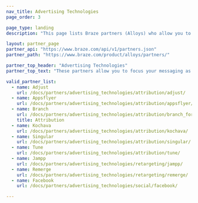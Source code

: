 ```yaml
---
nav_title: Advertising Technologies
page_order: 3

page_type: landing
description: "This page lists Braze partners (Alloys) who allow you to focus your messaging as attribution, retargeting, or social advertising."

layout: partner_page
partner_api: "https://www.braze.com/api/v1/partners.json"
partner_path: "https://www.braze.com/product/alloys/partners/"

partner_top_header: "Advertising Technologies"
partner_top_text: "These partners allow you to focus your messaging as attribution, retargeting, or social advertising."

valid_partner_list:
  - name: Adjust
    url: /docs/partners/advertising_technologies/attribution/adjust/
  - name: Appsflyer
    url: /docs/partners/advertising_technologies/attribution/appsflyer/
  - name: Branch
    url: /docs/partners/advertising_technologies/attribution/branch_for_attribution/
    title: Attribution
  - name: Kochava
    url: /docs/partners/advertising_technologies/attribution/kochava/
  - name: Singular
    url: /docs/partners/advertising_technologies/attribution/singular/
  - name: Tune
    url: /docs/partners/advertising_technologies/attribution/tune/
  - name: Jampp
    url: /docs/partners/advertising_technologies/retargeting/jampp/
  - name: Remerge
    url: /docs/partners/advertising_technologies/retargeting/remerge/
  - name: Facebook
    url: /docs/partners/advertising_technologies/social/facebook/

---
```


